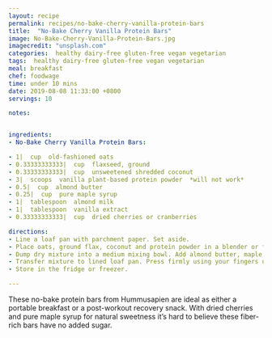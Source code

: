 ```yaml
---
layout: recipe
permalink: recipes/no-bake-cherry-vanilla-protein-bars
title:  "No-Bake Cherry Vanilla Protein Bars"
image: No-Bake-Cherry-Vanilla-Protein-Bars.jpg
imagecredit: "unsplash.com"
categories:  healthy dairy-free gluten-free vegan vegetarian
tags:  healthy dairy-free gluten-free vegan vegetarian
meal: breakfast
chef: foodwage
time: under 10 mins
date: 2019-08-08 11:33:00 +0800
servings: 10

notes:


ingredients:
- No-Bake Cherry Vanilla Protein Bars:

- 1|  cup  old-fashioned oats
- 0.33333333333|  cup  flaxseed, ground
- 0.33333333333|  cup  unsweetened shredded coconut
- 3|  scoops  vanilla plant-based protein powder  *will not work*
- 0.5|  cup  almond butter
- 0.25|  cup  pure maple syrup
- 1|  tablespoon  almond milk
- 1|  tablespoon  vanilla extract
- 0.33333333333|  cup  dried cherries or cranberries

directions:
- Line a loaf pan with parchment paper. Set aside.
- Place oats, ground flax, coconut and protein powder in a blender or food processor. Blend until mixture resembles a powder.
- Dump dry mixture into a medium mixing bowl. Add almond butter, maple syrup, almond milk and vanilla, stirring until well combined, using hands if necessary. Fold in dried cherries.
- Transfer mixture to lined loaf pan. Press firmly using your fingers until it’s completely flat and smooth. Freeze at least 30 minutes before slicing into 10 bars.
- Store in the fridge or freezer.

---
```


These no-bake protein bars from Hummusapien are ideal as either a portable breakfast or a post-workout recovery snack. With dried cherries and pure maple syrup for natural sweetness it’s hard to believe these fiber-rich bars have no added sugar.